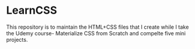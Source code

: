 # LearnCSS
This repository is to maintain the HTML+CSS files that I create while I take the Udemy course- Materialize CSS from Scratch and compelte five mini projects.
